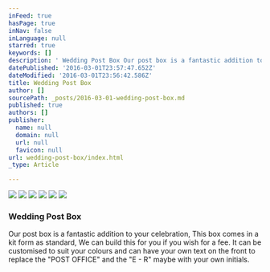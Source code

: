 ```yaml
---
inFeed: true
hasPage: true
inNav: false
inLanguage: null
starred: true
keywords: []
description: ' Wedding Post Box Our post box is a fantastic addition to your celebration, This box comes in a kit form as standard, We can build this for you if you wish for a fee. It can be customised to suit your colours and can have your own text on the front to replace the "POST OFFICE" and the "E - R" maybe with your own initials.'
datePublished: '2016-03-01T23:57:47.652Z'
dateModified: '2016-03-01T23:56:42.586Z'
title: Wedding Post Box
author: []
sourcePath: _posts/2016-03-01-wedding-post-box.md
published: true
authors: []
publisher:
  name: null
  domain: null
  url: null
  favicon: null
url: wedding-post-box/index.html
_type: Article

---
```

![](https://the-grid-user-content.s3-us-west-2.amazonaws.com/0f01376d-1acd-47ae-a442-826b5d993fca.jpg)
![](https://the-grid-user-content.s3-us-west-2.amazonaws.com/e2e94aaf-d6ae-4d24-a9b2-02a625c33eb1.jpg)
![](https://the-grid-user-content.s3-us-west-2.amazonaws.com/879feb03-ebc4-4a00-934d-70d874751118.jpg)
![](https://the-grid-user-content.s3-us-west-2.amazonaws.com/d1bf1c9f-f9d3-41e9-9d83-e89f70780ae4.jpg)
![](https://the-grid-user-content.s3-us-west-2.amazonaws.com/243adcba-4b38-4d0b-97ae-c1361ef735d8.jpg)
![](https://the-grid-user-content.s3-us-west-2.amazonaws.com/85657f0f-5187-491d-9af7-8bf1ad65dadd.jpg)

### Wedding Post Box

Our post box is a fantastic addition to your celebration, This box comes in a kit form as standard, We can build this for you if you wish for a fee. It can be customised to suit your colours and can have your own text on the front to replace the "POST OFFICE" and the "E - R" maybe with your own initials.